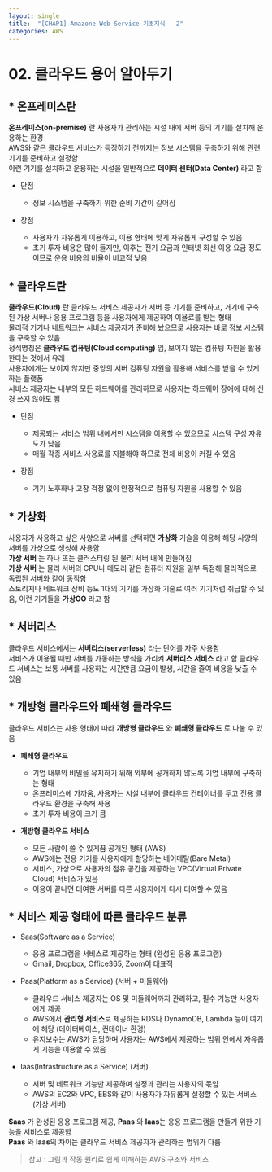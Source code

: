 ```yaml
---
layout: single
title:  "[CHAP1] Amazone Web Service 기초지식 - 2"
categories: AWS
---
```


# 02. 클라우드 용어 알아두기  

## * 온프레미스란

**온프레미스(on-premise)** 란 사용자가 관리하는 시설 내에 서버 등의 기기를 설치해 운용하는 환경  
AWS와 같은 클라우드 서비스가 등장하기 전까지는 정보 시스템을 구축하기 위해 관련 기기를 준비하고 설정함   
이런 기기를 설치하고 운용하는 시설을 일반적으로 **데이터 센터(Data Center)** 라고 함  

* 단점
  - 정보 시스템을 구축하기 위한 준비 기간이 길어짐

* 장점
  - 사용자가 자유롭게 이용하고, 이용 형태에 맞게 자유롭게 구성할 수 있음
  - 초기 투자 비용은 많이 들지만, 이후는 전기 요금과 인터넷 회선 이용 요금 정도이므로 운용 비용의 비율이 비교적 낮음


## * 클라우드란

**클라우드(Cloud)** 란 클라우드 서비스 제공자가 서버 등 기기를 준비하고, 거기에 구축된 가상 서버나 응용 프로그램 등을 사용자에게 제공하여 이욜료를 받는 형태  
물리적 기기나 네트워크는 서비스 제공자가 준비해 놨으므로 사용자는 바로 정보 시스템을 구축할 수 있음  
정식명칭은 **클라우드 컴퓨팅(Cloud computing)** 임, 보이지 않는 컴퓨팅 자원을 활용한다는 것에서 유래  
사용자에게는 보이지 않지만 중앙의 서버 컴퓨팅 자원을 활용해 서비스를 받을 수 있게 하는 플랫폼  
서비스 제공자는 내부의 모든 하드웨어를 관리하므로 사용자는 하드웨어 장애에 대해 신경 쓰지 않아도 됨  

* 단점
  - 제공되는 서비스 범위 내에서만 시스템을 이용할 수 있으므로 시스템 구성 자유도가 낮음
  - 매월 각종 서비스 사용료를 지불해야 하므로 전체 비용이 커질 수 있음

* 장점
  - 기기 노후화나 고장 걱정 없이 안정적으로 컴퓨팅 자원을 사용할 수 있음


## * 가상화

사용자가 사용하고 싶은 사양으로 서버를 선택하면 **가상화** 기술을 이용해 해당 사양의 서버를 가상으로 생성해 사용함  
**가상 서버** 는 하나 또는 클러스터링 된 물리 서버 내에 만들어짐  
**가상 서버** 는 물리 서버의 CPU나 메모리 같은 컴퓨터 자원을 일부 독점해 물리적으로 독립된 서버와 같이 동작함  
스토리지나 네트워크 장비 등도 1대의 기기를 가상화 기술로 여러 기기처럼 취급할 수 있음, 이런 기기들을 **가상OO** 라고 함  


## * 서버리스

클라우드 서비스에서는 **서버리스(serverless)** 라는 단어를 자주 사용함  
서비스가 이용될 때만 서버를 가동하는 방식을 가리켜 **서버리스 서비스** 라고 함
클라우드 서비스는 보통 서버를 사용하는 시간만큼 요금이 발생, 시간을 줄여 비용을 낮출 수 있음  


## * 개방형 클라우드와 폐쇄형 클라우드

클라우드 서비스는 사용 형태에 따라 **개방형 클라우드** 와 **폐쇄형 클라우드** 로 나눌 수 있음  
* **폐쇄형 클라우드**
  - 기업 내부의 비밀을 유지하기 위해 외부에 공개하지 않도록 기업 내부에 구축하는 형태  
  - 온프레미스에 가까움, 사용자는 시설 내부에 클라우드 컨테이너를 두고 전용 클라우드 환경을 구축해 사용  
  - 초기 투자 비용이 크기 큼  

* **개방형 클라우드 서비스**
  - 모든 사람이 쓸 수 있게끔 공개된 형태 (AWS)  
  - AWS에는 전용 기기를 사용자에게 할당하는 베어메탈(Bare Metal)  
  - 서비스, 가상으로 사용자의 점유 공간을 제공하는 VPC(Virtual Private Cloud) 서비스가 있음  
  - 이용이 끝나면 대여한 서버를 다른 사용자에게 다시 대여할 수 있음  


## * 서비스 제공 형태에 따른 클라우드 분류

* Saas(Software as a Service)
  - 응용 프로그램을 서비스로 제공하는 형태 (완성된 응용 프로그램)  
  - Gmail, Dropbox, Office365, Zoom이 대표적  

* Paas(Platform as a Service) (서버 + 미들웨어)
  - 클라우드 서비스 제공자는 OS 및 미들웨어까지 관리하고, 필수 기능만 사용자에게 제공  
  - AWS에서 **관리형 서비스**로 제공하는 RDS나 DynamoDB, Lambda 등이 여기에 해당 (데이터베이스, 컨테이너 환경)
  - 유지보수는 AWS가 담당하며 사용자는 AWS에서 제공하는 범위 안에서 자유롭게 기능을 이용할 수 있음

* Iaas(Infrastructure as a Service) (서버)
  - 서버 및 네트워크 기능만 제공하며 설정과 관리는 사용자의 몫임
  - AWS의 EC2와 VPC, EBS와 같이 사용자가 자유롭게 설정할 수 있는 서비스 (가상 서버)

**Saas** 가 완성된 응용 프로그램 제공, **Paas** 와 **Iaas**는 응용 프로그램을 만들기 위한 기능을 서비스로 제공함  
**Paas** 와 **Iaas**의 차이는 클라우드 서비스 제공자가 관리하는 범위가 다름


> 참고 : 그림과 작동 원리로 쉽게 이해하는 AWS 구조와 서비스